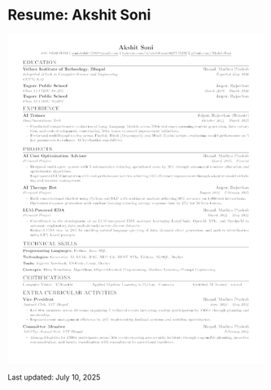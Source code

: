 # Resume: Akshit Soni

![Resume](https://github.com/Akshit-Soni/Resume/blob/main/resume.png)











Last updated: July 10, 2025
